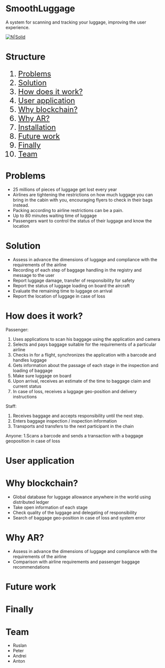 # SmoothLuggage

A system for scanning and tracking your luggage, improving the user experience.

[![N|Solid](1.jpg)](https://startblock.online)

# Structure

<ol type="1" style="font-size: x-large;">
  <li> <a href="https://github.com/AntonPecherkin/EncryptRating#about">Problems</a>
  <li> <a href="https://github.com/AntonPecherkin/EncryptRating#blockchains-performance">Solution</a>
  <li> <a href="https://github.com/AntonPecherkin/EncryptRating#solution">How does it work?</a>
  <li> <a href="https://github.com/AntonPecherkin/EncryptRating#fantom-blockchain">User application</a>
  <li> <a href="https://github.com/AntonPecherkin/EncryptRating#user-application">Why blockchain?</a>
  <li> <a href="https://github.com/AntonPecherkin/EncryptRating#exonum-blockchain">Why AR?</a>
<li> <a href="https://github.com/AntonPecherkin/EncryptRating#installation">Installation</a>
<li> <a href="https://github.com/AntonPecherkin/EncryptRating#finally">Future work</a>
<li> <a href="https://github.com/AntonPecherkin/EncryptRating#finally">Finally</a>
<li> <a href="https://github.com/AntonPecherkin/EncryptRating#team">Team</a>
</ol>

# Problems

- 25 millions of pieces of luggage get lost every year
- Airlines are tightening the restrictions on how much luggage you can bring in the cabin with you, encouraging flyers to check in their bags instead. 
- Packing according to airline restrictions can be a pain. 
- Up to 80 minutes waiting time of luggage
- Passengers want to control the status of their luggage and know the location

# Solution

- Assess in advance the dimensions of luggage and compliance with the requirements of the airline
- Recording of each step of baggage handling in the registry and message to the user
- Report luggage damage, transfer of responsibility for safety
- Report the status of luggage loading on board the aircraft
- Evaluate the remaining time to luggage on arrival
- Report the location of luggage in case of loss

# How does it work?

Passenger:
1. Uses applications to scan his baggage using the application and camera
2. Selects and pays baggage suitable for the requirements of a particular airline
3. Checks in for a flight, synchronizes the application with a barcode and handles luggage
4. Gets information about the passage of each stage in the inspection and loading of baggage
5. Make sure luggage on board
6. Upon arrival, receives an estimate of the time to baggage claim and current status
7. In case of loss, receives a luggage geo-position and delivery instructions

Staff:
1. Receives baggage and accepts responsibility until the next step.
2. Enters baggage inspection / inspection information
3. Transports and transfers to the next participant in the chain

Anyone:
1.Scans a barcode and sends a transaction with a baggage geoposition in case of loss

# User application

# Why blockchain?

- Global database for luggage allowance anywhere in the world using distributed ledger
- Take open information of each stage
- Check quality of the luggage and delegating of responsibility 
- Search of baggage geo-position in case of loss and system error

# Why AR?

- Assess in advance the dimensions of luggage and compliance with the requirements of the airline
- Comparison with airline requirements and passenger baggage recommendations

# Future work

# Finally


# Team

- Ruslan
- Peter
- Andrei
- Anton
